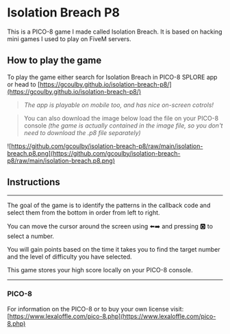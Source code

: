 # Isolation Breach P8

This is a PICO-8 game I made called Isolation Breach. It is based on hacking mini games I used to play on FiveM servers.

## How to play the game

To play the game either search for Isolation Breach in PICO-8 SPLORE app
or head to [https://gcoulby.github.io/isolation-breach-p8/](https://gcoulby.github.io/isolation-breach-p8/)

> _The app is playable on mobile too, and has nice on-screen cotrols!_

> You can also download the image below load the file on your PICO-8 console
> _(the game is actually contained in the image file, so you don't need to download the .p8 file separately)_

![https://github.com/gcoulby/isolation-breach-p8/raw/main/isolation-breach.p8.png](https://github.com/gcoulby/isolation-breach-p8/raw/main/isolation-breach.p8.png)

## Instructions

---

The goal of the game is to identify the patterns in the callback code and select them from the bottom in order from left to right.

You can move the cursor around the screen using ⬅️➡️ and pressing 🅾️ to select a number.

You will gain points based on the time it takes you to find the target number and the level of difficulty you have selected.

This game stores your high score locally on your PICO-8 console.

---

### PICO-8

For information on the PICO-8 or to buy your own license visit:
[https://www.lexaloffle.com/pico-8.php](https://www.lexaloffle.com/pico-8.php)
